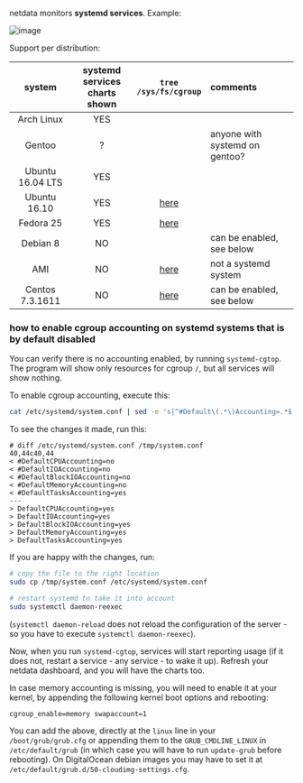 netdata monitors **systemd services**. Example:

![image](https://cloud.githubusercontent.com/assets/2662304/21964372/20cd7b84-db53-11e6-98a2-b9c986b082c0.png)

Support per distribution:

system|systemd services<br/>charts shown|`tree`<br/>`/sys/fs/cgroup`|comments
:-------:|:-------:|:-------:|:------------
Arch Linux|YES| |
Gentoo|?| |anyone with systemd on gentoo?
Ubuntu 16.04 LTS|YES| |
Ubuntu 16.10|YES|[here](http://pastebin.com/PiWbQEXy)|
Fedora 25|YES|[here](http://pastebin.com/ax0373wF)|
Debian 8|NO| |can be enabled, see below
AMI|NO|[here](http://pastebin.com/FrxmptjL)|not a systemd system
Centos 7.3.1611|NO|[here](http://pastebin.com/SpzgezAg)|can be enabled, see below

### how to enable cgroup accounting on systemd systems that is by default disabled

You can verify there is no accounting enabled, by running `systemd-cgtop`. The program will show only resources for cgroup ` / `, but all services will show nothing.

To enable cgroup accounting, execute this:

```sh
cat /etc/systemd/system.conf | sed -e 's|^#Default\(.*\)Accounting=.*$|Default\1Accounting=yes|g' >/tmp/system.conf
```

To see the changes it made, run this:

```
# diff /etc/systemd/system.conf /tmp/system.conf
40,44c40,44
< #DefaultCPUAccounting=no
< #DefaultIOAccounting=no
< #DefaultBlockIOAccounting=no
< #DefaultMemoryAccounting=no
< #DefaultTasksAccounting=yes
---
> DefaultCPUAccounting=yes
> DefaultIOAccounting=yes
> DefaultBlockIOAccounting=yes
> DefaultMemoryAccounting=yes
> DefaultTasksAccounting=yes
```

If you are happy with the changes, run:

```sh
# copy the file to the right location
sudo cp /tmp/system.conf /etc/systemd/system.conf

# restart systemd to take it into account
sudo systemctl daemon-reexec
```

(`systemctl daemon-reload` does not reload the configuration of the server - so you have to execute `systemctl daemon-reexec`).

Now, when you run `systemd-cgtop`, services will start reporting usage (if it does not, restart a service - any service - to wake it up). Refresh your netdata dashboard, and you will have the charts too.

In case memory accounting is missing, you will need to enable it at your kernel, by appending the following kernel boot options and rebooting:

```
cgroup_enable=memory swapaccount=1
```

You can add the above, directly at the `linux` line in your `/boot/grub/grub.cfg` or appending them to the `GRUB_CMDLINE_LINUX` in `/etc/default/grub` (in which case you will have to run `update-grub` before rebooting). On DigitalOcean debian images you may have to set it at `/etc/default/grub.d/50-cloudimg-settings.cfg`.
